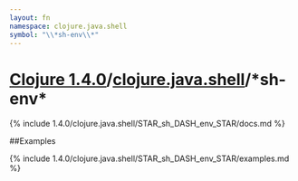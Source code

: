 ```yaml
---
layout: fn
namespace: clojure.java.shell
symbol: "\\*sh-env\\*"
---
```


# [Clojure 1.4.0](../../)/[clojure.java.shell](../)/\*sh-env\*

{% include 1.4.0/clojure.java.shell/STAR_sh_DASH_env_STAR/docs.md %}

##Examples

{% include 1.4.0/clojure.java.shell/STAR_sh_DASH_env_STAR/examples.md %}

